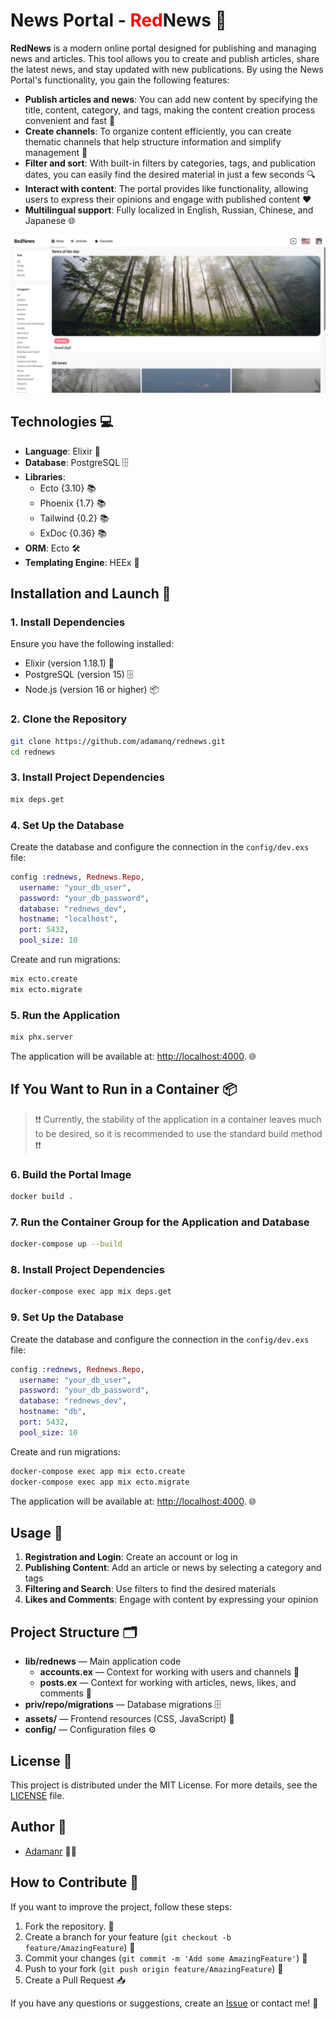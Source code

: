 # News Portal - <span style="color:#FF0000">Red</span>News 📰

**RedNews** is a modern online portal designed for publishing and managing news and articles. This tool allows you to create and publish articles, share the latest news, and stay updated with new publications. By using the News Portal's functionality, you gain the following features:

- **Publish articles and news**: You can add new content by specifying the title, content, category, and tags, making the content creation process convenient and fast 📝
- **Create channels**: To organize content efficiently, you can create thematic channels that help structure information and simplify management 📂
- **Filter and sort**: With built-in filters by categories, tags, and publication dates, you can easily find the desired material in just a few seconds 🔍
- **Interact with content**: The portal provides like functionality, allowing users to express their opinions and engage with published content ❤️
- **Multilingual support**: Fully localized in English, Russian, Chinese, and Japanese 🌐


![ 📸](priv/static/images/rednews.jpg)

## Technologies 💻

- **Language**: Elixir 🧪
- **Database**: PostgreSQL 🗄️
- **Libraries**:
  - Ecto {3.10} 📚
  - Phoenix {1.7} 📚
  - Tailwind {0.2} 📚
  - ExDoc {0.36} 📚
- **ORM**: Ecto 🛠️
- **Templating Engine**: HEEx 📝

## Installation and Launch 🚀

### 1. Install Dependencies

Ensure you have the following installed:

- Elixir (version 1.18.1) 🧪
- PostgreSQL (version 15) 🗄️
- Node.js (version 16 or higher) 📦

### 2. Clone the Repository

```bash
git clone https://github.com/adamanq/rednews.git
cd rednews
```

### 3. Install Project Dependencies

```bash
mix deps.get
```

### 4. Set Up the Database

Create the database and configure the connection in the `config/dev.exs` file:

```elixir
config :rednews, Rednews.Repo,
  username: "your_db_user",
  password: "your_db_password",
  database: "rednews_dev",
  hostname: "localhost",
  port: 5432,
  pool_size: 10
```

Create and run migrations:

```bash
mix ecto.create
mix ecto.migrate
```

### 5. Run the Application

```bash
mix phx.server
```

The application will be available at: [http://localhost:4000](http://localhost:4000). 🌐

## If You Want to Run in a Container 📦

> ❗️❗️ Currently, the stability of the application in a container leaves much to be desired, so it is recommended to use the standard build method ❗️❗️

### 6. Build the Portal Image

```bash
docker build .
```

### 7. Run the Container Group for the Application and Database

```bash
docker-compose up --build
```

### 8. Install Project Dependencies

```bash
docker-compose exec app mix deps.get
```

### 9. Set Up the Database

Create the database and configure the connection in the `config/dev.exs` file:

```elixir
config :rednews, Rednews.Repo,
  username: "your_db_user",
  password: "your_db_password",
  database: "rednews_dev",
  hostname: "db",
  port: 5432,
  pool_size: 10
```

Create and run migrations:

```bash
docker-compose exec app mix ecto.create
docker-compose exec app mix ecto.migrate
```

The application will be available at: [http://localhost:4000](http://localhost:4000). 🌐

## Usage 📖

1. **Registration and Login**: Create an account or log in
2. **Publishing Content**: Add an article or news by selecting a category and tags
3. **Filtering and Search**: Use filters to find the desired materials
4. **Likes and Comments**: Engage with content by expressing your opinion

## Project Structure 🗂️

- **lib/rednews** — Main application code
  - **accounts.ex** — Context for working with users and channels 👤
  - **posts.ex** — Context for working with articles, news, likes, and comments 📝
- **priv/repo/migrations** — Database migrations 🗄️
- **assets/** — Frontend resources (CSS, JavaScript) 🎨
- **config/** — Configuration files ⚙️

## License 📜

This project is distributed under the MIT License. For more details, see the [LICENSE](LICENSE) file.

## Author 👤

- [Adamanr](https://github.com/adamanr) 🧑‍💻

## How to Contribute 🤝

If you want to improve the project, follow these steps:

1. Fork the repository. 🍴
2. Create a branch for your feature (`git checkout -b feature/AmazingFeature`) 🌿
3. Commit your changes (`git commit -m 'Add some AmazingFeature'`) 💾
4. Push to your fork (`git push origin feature/AmazingFeature`) 🚀
5. Create a Pull Request 📥

If you have any questions or suggestions, create an [Issue](https://github.com/adamanr/rednews/issues) or contact me! 📩
